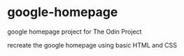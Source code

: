 # google-homepage
google homepage project for The Odin Project

recreate the google homepage using basic HTML and CSS
